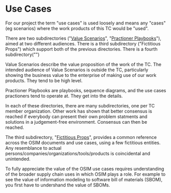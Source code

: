 # Use Cases
For our project the term "use cases" is used loosely and means any
"cases" (eg scenarios) where the work products of this TC would be "used".

There are two subdirectories ("[Value Scenarios](./ValueScenarios/)", "[Practioner Playbooks](./PractionerPlaybooks/)"), aimed at two different audiences.
There is a third subdirectory ("Fictitious Props") which support both of the previous directories.
There is a fourth subdirectory("[]()")

Value Scenarios describe the value proposition of the work of the TC.
The intended audience of Value Scenarios is outside the TC,
particularly showing the business value to the enterprise 
of making use of
our work products.
They tend to be high level.

Practioner Playbooks are playbooks, sequence diagrams, and the use cases practioners tend to operate at.
They get into the details.

In each of these directories, there are many subdirectories, 
one per TC member organization. 
Other work has shown that better consensus is reached if everybody
can present their own problem statments and solutions in a 
judgement-free environment.
Consensus can then be reached.

The third subdirectory, "[Fictitious Props](./FictitiousProps/)", 
provides a common reference across the OSIM documents and use cases, 
using a few fictitious entities.
Any resemblance to actual persons/companies/organizations/tools/products
is coincidental and unintended.

To fully appreciate the value of the OSIM use cases 
requires understanding of the broader supply chain uses
in which OSIM plays a role.
For example to see the value of information modeling to 
software bill of materials (SBOM), 
you first have to undershand the value of SBOMs.